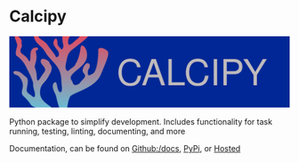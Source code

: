 # Calcipy

![docs/calcipy-banner-wide.svg](docs/calcipy-banner-wide.svg)

Python package to simplify development. Includes functionality for task running, testing, linting, documenting, and more

Documentation, can be found on [Github:/docs](./docs), [PyPi](https://pypi.org/project/calcipy/), or [Hosted](https://calcipy.kyleking.me/)
